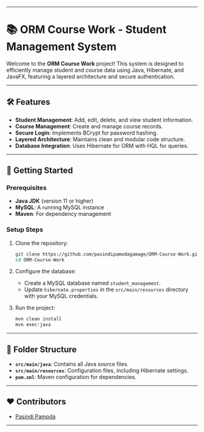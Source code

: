 
---

# 📚 ORM Course Work - Student Management System

Welcome to the **ORM Course Work** project! This system is designed to efficiently manage student and course data using Java, Hibernate, and JavaFX, featuring a layered architecture and secure authentication.

---

## 🛠 Features

- **Student Management**: Add, edit, delete, and view student information.
- **Course Management**: Create and manage course records.
- **Secure Login**: Implements BCrypt for password hashing.
- **Layered Architecture**: Maintains clean and modular code structure.
- **Database Integration**: Uses Hibernate for ORM with HQL for queries.

---

## 🚀 Getting Started

### Prerequisites

- **Java JDK** (version 11 or higher)
- **MySQL**: A running MySQL instance
- **Maven**: For dependency management

### Setup Steps

1. Clone the repository:
   ```bash
   git clone https://github.com/pasindipamodagamage/ORM-Course-Work.git
   cd ORM-Course-Work
   ```

2. Configure the database:
   - Create a MySQL database named `student_management`.
   - Update `hibernate.properties` in the `src/main/resources` directory with your MySQL credentials.

3. Run the project:
   ```bash
   mvn clean install
   mvn exec:java
   ```

---

## 📂 Folder Structure

- **`src/main/java`**: Contains all Java source files.
- **`src/main/resources`**: Configuration files, including Hibernate settings.
- **`pom.xml`**: Maven configuration for dependencies.

---

## ❤️ Contributors

- [Pasindi Pamoda](https://github.com/pasindipamodagamage)

---
